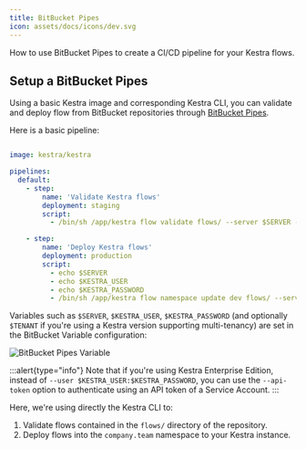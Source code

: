 ```yaml
---
title: BitBucket Pipes
icon: assets/docs/icons/dev.svg
---
```


How to use BitBucket Pipes to create a CI/CD pipeline for your Kestra flows.

## Setup a BitBucket Pipes

Using a basic Kestra image and corresponding Kestra CLI, you can validate and deploy flow from BitBucket repositories through [BitBucket Pipes](https://support.atlassian.com/bitbucket-cloud/docs/configure-your-first-pipeline/).

Here is a basic pipeline:


```yaml

image: kestra/kestra

pipelines:
  default:
    - step:
        name: 'Validate Kestra flows'
        deployment: staging
        script:
          - /bin/sh /app/kestra flow validate flows/ --server $SERVER --tenant $TENANT --user $KESTRA_USER:$KESTRA_PASSWORD

    - step:
        name: 'Deploy Kestra flows'
        deployment: production
        script:
          - echo $SERVER
          - echo $KESTRA_USER
          - echo $KESTRA_PASSWORD
          - /bin/sh /app/kestra flow namespace update dev flows/ --server=$SERVER --tenant=$TENANT --user=$KESTRA_USER:$KESTRA_PASSWORD
```

Variables such as `$SERVER`, `$KESTRA_USER`, `$KESTRA_PASSWORD` (and optionally `$TENANT` if you're using a Kestra version supporting multi-tenancy) are set in the BitBucket Variable configuration:

![BitBucket Pipes Variable](assets/docs/developer-guide/ci-cd/bitbucket_pipe_variable.png)

:::alert{type="info"}
Note that if you're using Kestra Enterprise Edition, instead of ``--user $KESTRA_USER:$KESTRA_PASSWORD``, you can use the `--api-token` option to authenticate using an API token of a Service Account.
:::

Here, we're using directly the Kestra CLI to:

1. Validate flows contained in the `flows/` directory of the repository.
2. Deploy flows into the `company.team` namespace to your Kestra instance.

